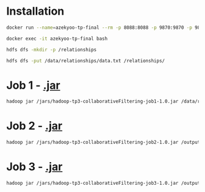 # Installation

```bash
docker run --name=azekyoo-tp-final --rm -p 8088:8088 -p 9870:9870 -p 9864:9864 -v ./data:/data -v ./jars:/jars -d hadoop-tp3:latest
```
```bash
docker exec -it azekyoo-tp-final bash
```
```bash
hdfs dfs -mkdir -p /relationships
```
```bash
hdfs dfs -put /data/relationships/data.txt /relationships/
```


# Job 1 - [.jar](jars/hadoop-tp3-collaborativeFiltering-job1-1.0.jar)

```bash
hadoop jar /jars/hadoop-tp3-collaborativeFiltering-job1-1.0.jar /data/relationships/data.txt /output/job1
```

# Job 2 - [.jar](jars/hadoop-tp3-collaborativeFiltering-job2-1.0.jar)

```bash
hadoop jar /jars/hadoop-tp3-collaborativeFiltering-job2-1.0.jar /output/job1 /output/job2
```

# Job 3 - [.jar](jars/hadoop-tp3-collaborativeFiltering-job3-1.0.jar)

```bash
hadoop jar /jars/hadoop-tp3-collaborativeFiltering-job3-1.0.jar /output/job2 /output/job3
```